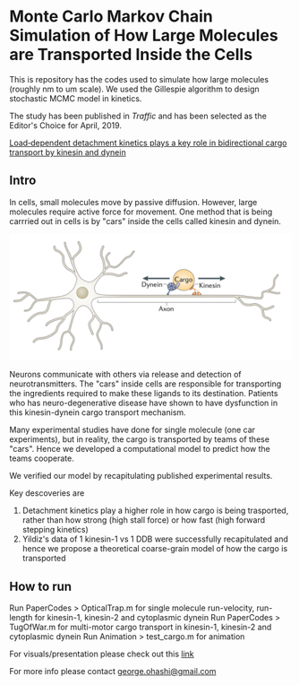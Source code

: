 # Monte Carlo Markov Chain Simulation of How Large Molecules are Transported Inside the Cells 

This is repository has the codes used to simulate how large molecules (roughly nm to um scale). We used the Gillespie algorithm to design stochastic MCMC model in kinetics. 

The study has been published in *Traffic* and has been selected as the Editor's Choice for April, 2019. 

[Load‐dependent detachment kinetics plays a key role in bidirectional cargo transport by kinesin and dynein](https://onlinelibrary.wiley.com/doi/full/10.1111/tra.12639)

## Intro
In cells, small molecules move by passive diffusion. However, large molecules require active force for movement. One method that is being carrried out in cells is by "cars" inside the cells called kinesin and dynein.

<img src="/img/img0.png" width="800"/>

Neurons communicate with others via release and detection of neurotransmitters. The "cars" inside cells are responsible for transporting the ingredients required to make these ligands to its destination. Patients who has neuro-degenerative disease have shown to have dysfunction in this kinesin-dynein cargo transport mechanism.

Many experimental studies have done for single molecule (one car experiments), but in reality, the cargo is transported by teams of these "cars". Hence we developed a computational model to predict how the teams cooperate.

We verified our model by recapitulating published experimental results. 

Key descoveries are 
1. Detachment kinetics play a higher role in how cargo is being trasported, rather than how strong (high stall force) or how fast (high forward stepping kinetics)
2. Yildiz's data of 1 kinesin-1 vs 1 DDB were successfully recapitulated and hence we propose a theoretical coarse-grain model of how the cargo is transported


## How to run

Run PaperCodes > OpticalTrap.m for single molecule run-velocity, run-length for kinesin-1, kinesin-2 and cytoplasmic dynein
Run PaperCodes > TugOfWar.m for multi-motor cargo transport in kinesin-1, kinesin-2 and cytoplasmic dynein
Run Animation > test_cargo.m for animation

For visuals/presentation please check out this [link](https://docs.google.com/presentation/d/1deDom1l2jmYkOxjQe5uOUbkkLrrGXNAc-oXJMULMTSo/edit?usp=sharing)


For more info please contact george.ohashi@gmail.com






  
